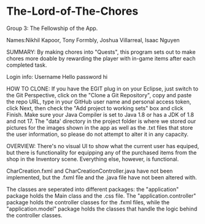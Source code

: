 # The-Lord-of-The-Chores
Group 3: The Fellowship of the App.

Names:Nikhil Kapoor, Tony Formbly, Joshua Villarreal, Isaac Nguyen

SUMMARY:
By making chores into "Quests", this program sets out to make chores more doable by rewarding the player with in-game items after each completed task.

Login info: Username Hello password hi

HOW TO CLONE:
If you have the EGIT plug in on your Eclipse, just switch to the Git Perspective, click on the "Clone a Git Repository", copy and paste the repo URL, type in your GitHub user name and personal access token, click Next, then check the "Add project to working sets" box and click Finish. Make sure your Java Compiler is set to Java 1.8 or has a JDK of 1.8 and not 17. The "data' directory in the project folder is where we stored our pictures for the images shown in the app as well as the .txt files that store the user information, so please do not attempt to alter it in any capacity.

OVERVIEW:
There's no visual UI to show what the current user has equiped, but there is functionality for equipping any of the purchased items from the shop in the Inventory scene. Everything else, however, is functional.

CharCreation.fxml and CharCreationController.java have not been implemented, but the .fxml file and the .java file have not been altered with.

The classes are seperated into different packages: the "application" package holds the Main class and the .css file. The "application.controller" package holds the controller classes for the .fxml files, while the "application.model" package holds the classes that handle the logic behind the controller classes.
